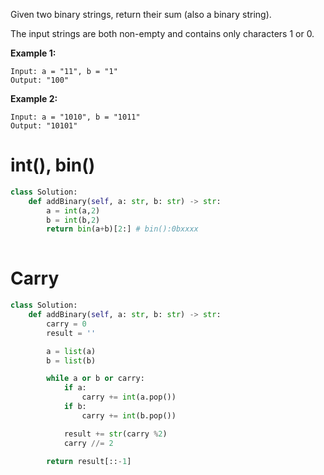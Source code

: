 Given two binary strings, return their sum (also a binary string).

The input strings are both non-empty and contains only characters 1 or 0.

**Example 1:**
```
Input: a = "11", b = "1"
Output: "100"
```
**Example 2:**
```
Input: a = "1010", b = "1011"
Output: "10101"
```
# int(), bin()
```python
class Solution:
    def addBinary(self, a: str, b: str) -> str:
        a = int(a,2)
        b = int(b,2)
        return bin(a+b)[2:] # bin():0bxxxx
        
```

# Carry
```python
class Solution:
    def addBinary(self, a: str, b: str) -> str:
        carry = 0
        result = ''

        a = list(a)
        b = list(b)

        while a or b or carry:
            if a:
                carry += int(a.pop())
            if b:
                carry += int(b.pop())

            result += str(carry %2)
            carry //= 2

        return result[::-1]
        
```